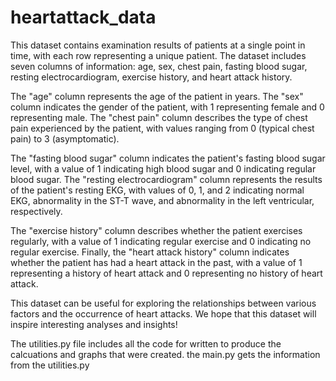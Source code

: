 # heartattack_data
This dataset contains examination results of patients at a single point in time, with each row representing a unique patient. The dataset includes seven columns of information: age, sex, chest pain, fasting blood sugar, resting electrocardiogram, exercise history, and heart attack history.

The "age" column represents the age of the patient in years. The "sex" column indicates the gender of the patient, with 1 representing female and 0 representing male. The "chest pain" column describes the type of chest pain experienced by the patient, with values ranging from 0 (typical chest pain) to 3 (asymptomatic).

The "fasting blood sugar" column indicates the patient's fasting blood sugar level, with a value of 1 indicating high blood sugar and 0 indicating regular blood sugar. The "resting electrocardiogram" column represents the results of the patient's resting EKG, with values of 0, 1, and 2 indicating normal EKG, abnormality in the ST-T wave, and abnormality in the left ventricular, respectively.

The "exercise history" column describes whether the patient exercises regularly, with a value of 1 indicating regular exercise and 0 indicating no regular exercise. Finally, the "heart attack history" column indicates whether the patient has had a heart attack in the past, with a value of 1 representing a history of heart attack and 0 representing no history of heart attack.

This dataset can be useful for exploring the relationships between various factors and the occurrence of heart attacks. We hope that this dataset will inspire interesting analyses and insights!


The utilities.py file includes all the code for written to produce the calcuations and graphs that were created. the main.py gets the information from the utilities.py 
